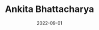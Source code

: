 ---
layout: member
category: Project-Associate
title: Ankita Bhattacharya
date: 2022-09-01
image: placeholder-f.jpeg
role: Data Annotation

permalink: 'team/ankitab'
social:
    linkedin: 
    twitter:
    orcid: 
    google-scholar: 
    email: ankitab@iitk.ac.in

---